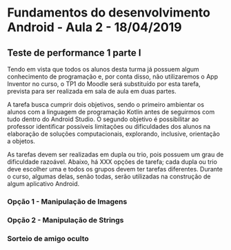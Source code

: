 # Fundamentos do desenvolvimento Android - Aula 2 - 18/04/2019

## Teste de performance 1 parte I

Tendo em vista que todos os alunos desta turma já possuem algum conhecimento de programação e, por conta disso, não utilizaremos o App Inventor no curso, o TP1 do Moodle será substituído por esta tarefa, prevista para ser realizada em sala de aula em duas partes.

A tarefa busca cumprir dois objetivos, sendo o primeiro ambientar os alunos com a linguagem de programação Kotlin antes de seguirmos com tudo dentro do Android Studio. O segundo objetivo é possibilitar ao professor identificar possíveis limitações ou dificuldades dos alunos na elaboração de soluções computacionais, explorando, inclusive, orientação a objetos.

As tarefas devem ser realizadas em dupla ou trio, pois possuem um grau de dificuldade razoável. Abaixo, há XXX opções de tarefa; cada dupla ou trio deve escolher uma e todos os grupos devem ter tarefas diferentes. Durante o curso, algumas delas, senão todas, serão utilizadas na construção de algum aplicativo Android.

### Opção 1 - Manipulação de Imagens


### Opção 2 - Manipulação de Strings


### Sorteio de amigo oculto

